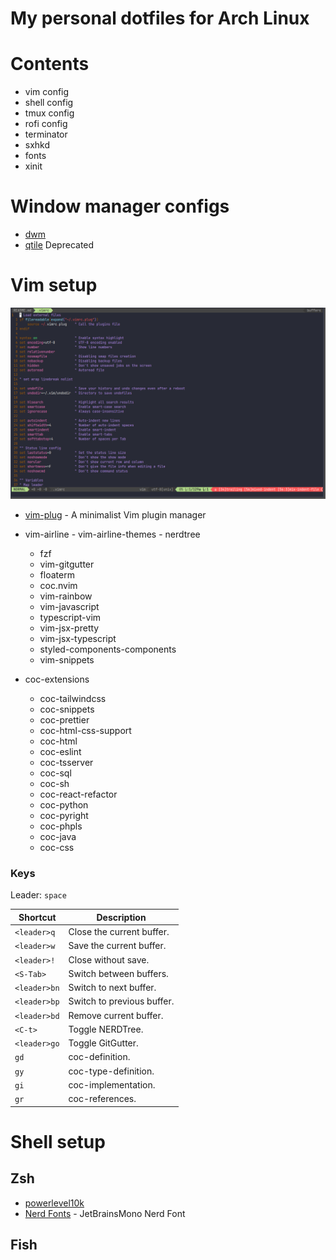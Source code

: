 # My personal dotfiles for Arch Linux

# Contents

- vim config
- shell config
- tmux config
- rofi config
- terminator
- sxhkd
- fonts
- xinit

# Window manager configs

- [dwm](https://github.com/H3llHammer/dwm)
- [qtile](https://github.com/H3llHammer/dotfiles/tree/main/.config/qtile) Deprecated

# Vim setup

![Vim](.screenshots/vim.png)

- [vim-plug](https://github.com/junegunn/vim-plug) - A minimalist Vim plugin manager
- vim-airline - vim-airline-themes - nerdtree

  - fzf
  - vim-gitgutter
  - floaterm
  - coc.nvim
  - vim-rainbow
  - vim-javascript
  - typescript-vim
  - vim-jsx-pretty
  - vim-jsx-typescript
  - styled-components-components
  - vim-snippets

- coc-extensions
  - coc-tailwindcss
  - coc-snippets
  - coc-prettier
  - coc-html-css-support
  - coc-html
  - coc-eslint
  - coc-tsserver
  - coc-sql
  - coc-sh
  - coc-react-refactor
  - coc-python
  - coc-pyright
  - coc-phpls
  - coc-java
  - coc-css

### Keys

Leader: `space`

| Shortcut     | Description                |
| ------------ | -------------------------- |
| `<leader>q`  | Close the current buffer.  |
| `<leader>w`  | Save the current buffer.   |
| `<leader>!`  | Close without save.        |
| `<S-Tab>`    | Switch between buffers.    |
| `<leader>bn` | Switch to next buffer.     |
| `<leader>bp` | Switch to previous buffer. |
| `<leader>bd` | Remove current buffer.     |
| `<C-t>`      | Toggle NERDTree.           |
| `<leader>go` | Toggle GitGutter.          |
| `gd`         | coc-definition.            |
| `gy`         | coc-type-definition.       |
| `gi`         | coc-implementation.        |
| `gr`         | coc-references.            |

# Shell setup

## Zsh

- [powerlevel10k](https://github.com/romkatv/powerlevel10k)
- [Nerd Fonts](https://www.nerdfonts.com/) - JetBrainsMono Nerd Font

## Fish
